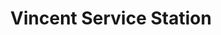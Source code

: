 ---
title: "Vincent Service Station"
url: /mamaroneck/vincent-service-station/
shop: Autowerkstatt
---